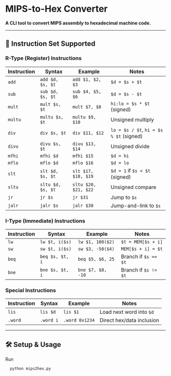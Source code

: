 # MIPS-to-Hex Converter  
**A CLI tool to convert MIPS assembly to hexadecimal machine code.**  

---

## 📜 Instruction Set Supported  
### R-Type (Register) Instructions  
| Instruction | Syntax          | Example           | Notes                     |
|-------------|-----------------|-------------------|---------------------------|
| `add`       | `add $d, $s, $t`| `add $1, $2, $3`  | `$d = $s + $t`            |
| `sub`       | `sub $d, $s, $t`| `sub $4, $5, $6`  | `$d = $s - $t`            |
| `mult`      | `mult $s, $t`   | `mult $7, $8`     | `hi:lo = $s * $t` (signed)|
| `multu`     | `multu $s, $t`  | `multu $9, $10`   | Unsigned multiply         |
| `div`       | `div $s, $t`    | `div $11, $12`    | `lo = $s / $t`, `hi = $s % $t` (signed) |
| `divu`      | `divu $s, $t`   | `divu $13, $14`   | Unsigned divide           |
| `mfhi`      | `mfhi $d`       | `mfhi $15`        | `$d = hi`                 |
| `mflo`      | `mflo $d`       | `mflo $16`        | `$d = lo`                 |
| `slt`       | `slt $d, $s, $t`| `slt $17, $18, $19`| `$d = 1` if `$s < $t` (signed) |
| `sltu`      | `sltu $d, $s, $t`| `sltu $20, $21, $22`| Unsigned compare        |
| `jr`        | `jr $s`         | `jr $31`          | Jump to `$s`              |
| `jalr`      | `jalr $s`       | `jalr $30`        | Jump-and-link to `$s`     |

### I-Type (Immediate) Instructions  
| Instruction | Syntax          | Example           | Notes                     |
|-------------|-----------------|-------------------|---------------------------|
| `lw`        | `lw $t, i($s)`  | `lw $1, 100($2)`  | `$t = MEM[$s + i]`        |
| `sw`        | `sw $t, i($s)`  | `sw $3, -50($4)`  | `MEM[$s + i] = $t`        |
| `beq`       | `beq $s, $t, i` | `beq $5, $6, 25`  | Branch if `$s == $t`      |
| `bne`       | `bne $s, $t, i` | `bne $7, $8, -10` | Branch if `$s != $t`      |

### Special Instructions  
| Instruction | Syntax       | Example          | Notes                     |
|-------------|--------------|------------------|---------------------------|
| `lis`       | `lis $d`     | `lis $1`         | Load next word into `$d`   |
| `.word`     | `.word i`    | `.word 0x1234`   | Direct hex/data inclusion  |

---

## 🛠️ Setup & Usage  
 Run
 ```bash
   python mips2hex.py
